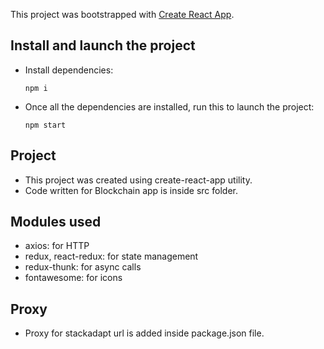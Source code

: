 This project was bootstrapped with [Create React App](https://github.com/facebook/create-react-app).


## Install and launch the project
- Install dependencies: 

  `npm i`
- Once all the dependencies are installed, run this to launch the project:

  `npm start`

## Project
- This project was created using create-react-app utility.
- Code written for Blockchain app is inside src folder.

## Modules used
- axios: for HTTP
- redux, react-redux: for state management
- redux-thunk: for async calls
- fontawesome: for icons

## Proxy
- Proxy for stackadapt url is added inside package.json file.


